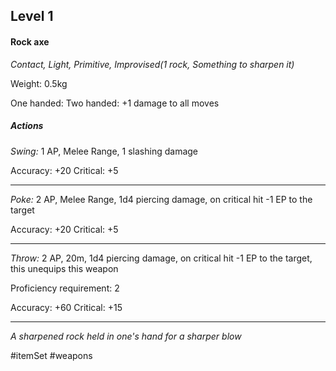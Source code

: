 ## Level 1
#### Rock axe
*Contact, Light, Primitive, Improvised(1 rock, Something to sharpen it)*

Weight: 0.5kg

One handed:
Two handed: +1 damage to all moves
##### Actions

*Swing:* 1 AP, Melee Range, 1 slashing damage

Accuracy: +20
Critical: +5

---

*Poke:* 2 AP, Melee Range, 1d4 piercing damage, on critical hit -1 EP to the target

Accuracy: +20
Critical: +5

---

*Throw:* 2 AP, 20m, 1d4 piercing damage, on critical hit -1 EP to the target, this unequips this weapon

Proficiency requirement: 2

Accuracy: +60
Critical: +15

---
*A sharpened rock held in one's hand for a sharper blow*

#itemSet #weapons